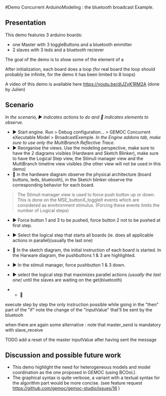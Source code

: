 #Demo Concurrent ArduinoModeling : the bluetooth broadcast Example.

## Presentation
This demo features 3 arduino boards: 
- one Master with 3 toggleButtons and a bluetooth emmitter
- 2 slaves with 3 leds and a bluetooth reciever


The goal of the demo is to show some of the element of a


After initialization, each board does a loop (for real board the loop should probably be infinite, for the demo it has been limited to 8 loops)



A video of this demo is available here https://youtu.be/dtJZyK1RM2A (done by Julien)

## Scenario

*In the scenario, :arrow_forward: indicates actions to do and :eyes: indicates elements to observe.*

- :arrow_forward: Start engine. Run > Debug configuration... > GEMOC Concurrent eXecutable Model > BroadcastExemple. *In the Engine addons tab, make sure to use only the MultiBranch Reflective Trace.*
- :arrow_forward: Reorganise the views. Use the modeling perspective, make sure to have the 2 diagrams visibles (Hardware and Sketch Blinker), make sure to have the Logical Step view, the Stimuli manager view and the MultiBranch timeline view visibles  (the other view will not be used in this demo)
-  :eyes: in the hardware diagram observe the physical architecture (board buttons, leds, bluetooth), in the Sketch blinker observe the corresponding behavior for each board.

> The Stimuli manager view is used to force push button up or down. This is done on the MSE_buttonX_toggleIt events which are considered as envitronment stimulus. (Forcing these events limits the number of Logical steps)

- :arrow_forward: Force button 1 and 3 to be pushed, force button 2 not to be pushed at first step.

- :arrow_forward: Select the logical step that starts all boards (ie. does all applicable actions in parallel)(usually the last one)
- :eyes: In the sketch diagram, the initial instruction of each board is started. In the Harware diagram, the pushbuttons 1 & 3 are highlighted.
- :arrow_forward: In the stimuli manager, force pushbutton 1 & 3 down. 

- :arrow_forward: select the logical step that maximizes parallel actions *(usually the last one)* until the slaves are waiting on the get(bluetooth) 
- - :eyes:

execute step by step the only instruction possible 
	while going in the "then" part of the "if" note the change of the "inputValue" that'll be sent by the bluetooh
	
when there are again some alternative : 
	note that master_send is mandatory with slave_receive
	
	

TODO add a reset of the master inputValue after having sent the message
	
## Discussion and possible future work

- This demo highlight the need for heterogeneous models and model coordination as the one proposed in GEMOC (using BCOoL).
- The graphical syntax is quite verbose, a variant with a textual syntax for the algorithm part would be more concise. (see feature request https://github.com/gemoc/gemoc-studio/issues/16 )